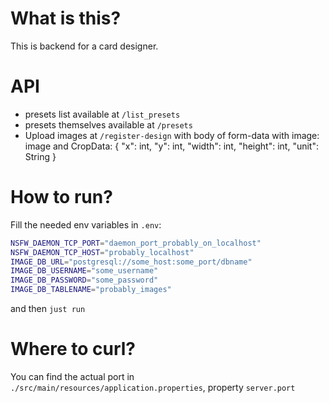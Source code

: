 # What is this?
This is backend for a card designer.


# API
- presets list available at `/list_presets`
- presets themselves available at `/presets`
- Upload images at `/register-design` with body of form-data with image: image and CropData: { "x": int, "y": int, "width": int, "height": int, "unit": String }


# How to run?
Fill the needed env variables in `.env`:
```bash
NSFW_DAEMON_TCP_PORT="daemon_port_probably_on_localhost"
NSFW_DAEMON_TCP_HOST="probably_localhost"
IMAGE_DB_URL="postgresql://some_host:some_port/dbname"
IMAGE_DB_USERNAME="some_username"
IMAGE_DB_PASSWORD="some_password"
IMAGE_DB_TABLENAME="probably_images"
```
and then `just run`

# Where to curl?
You can find the actual port in `./src/main/resources/application.properties`, property `server.port`
